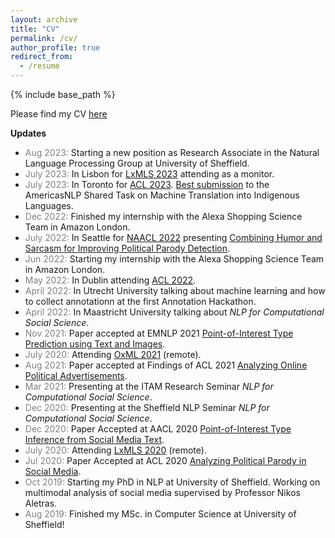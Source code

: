 ```yaml
---
layout: archive
title: "CV"
permalink: /cv/
author_profile: true
redirect_from:
  - /resume
---
```


{% include base_path %}

Please find my CV [here](https://danaesavi.github.io/files/CV_Danae.pdf)

__Updates__
- <span style="color:gray;">Aug 2023: </span> Starting a new position as Research Associate in the Natural Language Processing Group at University of Sheffield.
- <span style="color:gray;">July 2023: </span> In Lisbon for [LxMLS 2023](http://lxmls.it.pt/2023/) attending as a monitor.
- <span style="color:gray;">July 2023: </span> In Toronto for [ACL 2023](https://2023.aclweb.org/). [Best submission](https://aclanthology.org/2023.americasnlp-1.21/) to the AmericasNLP Shared Task on Machine Translation into Indigenous Languages.
- <span style="color:gray;">Dec 2022: </span> Finished my internship with the Alexa Shopping Science Team in Amazon London.
- <span style="color:gray;">July 2022: </span> In Seattle for [NAACL 2022](https://2022.naacl.org/) presenting [Combining Humor and Sarcasm for Improving Political Parody Detection](https://aclanthology.org/2022.naacl-main.131/).
- <span style="color:gray;">Jun 2022: </span> Starting my internship with the Alexa Shopping Science Team in Amazon London.
- <span style="color:gray;">May 2022: </span> In Dublin attending [ACL 2022](https://www.2022.aclweb.org/).
- <span style="color:gray;">April 2022: </span> In Utrecht University talking about machine learning and how to collect annotationn at the first Annotation Hackathon. 
- <span style="color:gray;">April 2022: </span> In Maastricht University talking about _NLP for Computational Social Science_.
- <span style="color:gray;">Nov 2021: </span> Paper accepted at EMNLP 2021 [Point-of-Interest Type Prediction using Text and Images](https://aclanthology.org/2021.emnlp-main.614/).
- <span style="color:gray;">July 2020: </span> Attending [OxML 2021](https://www.oxfordml.school/oxml2021) (remote).
- <span style="color:gray;">Aug 2021: </span> Paper accepted at Findings of ACL 2021 [Analyzing Online Political Advertisements](https://aclanthology.org/2021.findings-acl.321/).
- <span style="color:gray;">Mar 2021: </span> Presenting at the ITAM Research Seminar _NLP for Computational Social Science_.
- <span style="color:gray;">Dec 2020: </span> Presenting at the Sheffield NLP Seminar _NLP for Computational Social Science_.
- <span style="color:gray;">Dec 2020: </span> Paper Accepted at AACL 2020 [Point-of-Interest Type Inference from Social Media Text](https://aclanthology.org/2020.aacl-main.80/).
- <span style="color:gray;">July 2020: </span> Attending [LxMLS 2020](http://lxmls.it.pt/2020/) (remote).
- <span style="color:gray;">Jul 2020: </span> Paper Accepted at ACL 2020 [Analyzing Political Parody in Social Media](https://aclanthology.org/2020.acl-main.403/).
- <span style="color:gray;">Oct 2019: </span> Starting my PhD in NLP at University of Sheffield. Working on multimodal analysis of social media supervised by Professor Nikos Aletras.
- <span style="color:gray;">Aug 2019: </span> Finished my MSc. in Computer Science at University of Sheffield!
 
